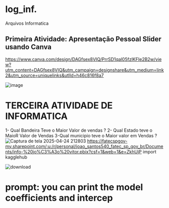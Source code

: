# log_inf.
Arquivos Informatica

## Primeira Atividade: Apresentação Pessoal Slider usando  Canva 
https://www.canva.com/design/DAGfsex8VIQ/PrrSD1qal05fzlKFIe2B2w/view?utm_content=DAGfsex8VIQ&utm_campaign=designshare&utm_medium=link2&utm_source=uniquelinks&utlId=h46c816f8a7

![image](https://github.com/user-attachments/assets/e5dd2271-81dd-4d2c-a07e-93d50b9f7337)
# TERCEIRA ATIVIDADE DE INFORMATICA
1- Qual Bandeira Teve o Maior Valor de vendas ?
2- Qual Estado teve o MaioR Valor de Vendas 
3-Qual municipio teve o Maior valor em Vendas ?
![Captura de tela 2025-04-24 212803](https://github.com/user-attachments/assets/6129ef53-4022-42a9-814c-8d361e05e087)
https://fatecspgov-my.sharepoint.com/:u:/r/personal/joao_santos540_fatec_sp_gov_br/Documents/info-%20jo%C3%A3o%20vitor.pbix?csf=1&web=1&e=ZkhUjP
import kagglehub

![download](https://github.com/user-attachments/assets/c6c0c0d5-ce73-448a-a984-f1cf7c248d95)
# prompt: you can print the model coefficients and intercep

